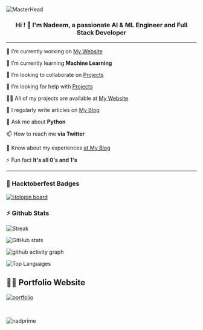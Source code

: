 ![MasterHead](https://mir-s3-cdn-cf.behance.net/project_modules/max_1200/81bb4b165684019.640b6038d133e.gif)


<center>

<h3 align="center">


</center>

<h3 align="center">Hi ! 👋  I'm Nadeem, a passionate AI & ML Engineer and Full Stack Developer</h3>

<hr/>

🔭 I’m currently working on [My Website](https://nadprime.github.io) 

🌱 I’m currently learning **Machine Learning**

👯 I’m looking to collaborate on [Projects](.)

🤝 I’m looking for help with [Projects](.)

👨‍💻 All of my projects are available at [My Website](https://nadprime.github.io/)

📝 I regularly write articles on [My Blog](https://nadprime.github.io/blog.html)

💬 Ask me about **Python**

📫 How to reach me **via Twitter**

📄 Know about my experiences [at My Blog](https://nadprime.github.io/blog.html)

⚡ Fun fact **It's all 0's and 1's**

---

<h3 align="left">🏅 Hacktoberfest Badges</h3>

[![Holopin board](https://holopin.me/nadprime)](https://holopin.io/@nadprime)

### :zap: Github Stats

![Streak](https://streak-stats.demolab.com?user=nadprime&theme=radical&card_width=1080)

![GitHub stats](https://github-readme-stats.vercel.app/api?username=nadprime&show_icons=true&theme=radical&card_width=1080)

![github activity graph](https://github-readme-activity-graph.vercel.app/graph?username=nadprime&bg_color=000000&color=417e86&line=ff0000&point=948484&area=true&hide_border=true)

![Top Languages](https://github-readme-stats.vercel.app/api/top-langs/?username=nadprime&layout=compact&theme=radical&card_width=1080)

## 👨‍💻 Portfolio Website
[![portfolio](https://img.shields.io/badge/my_portfolio-000?style=for-the-badge&logo=ko-fi&logoColor=white)](https://nadprime.github.io/)


</br>
<p align="left"> <img src="https://komarev.com/ghpvc/?username=nadprime&label=Profile%20views&color=0e75b6&style=flat" alt="nadprime" /> </p>


